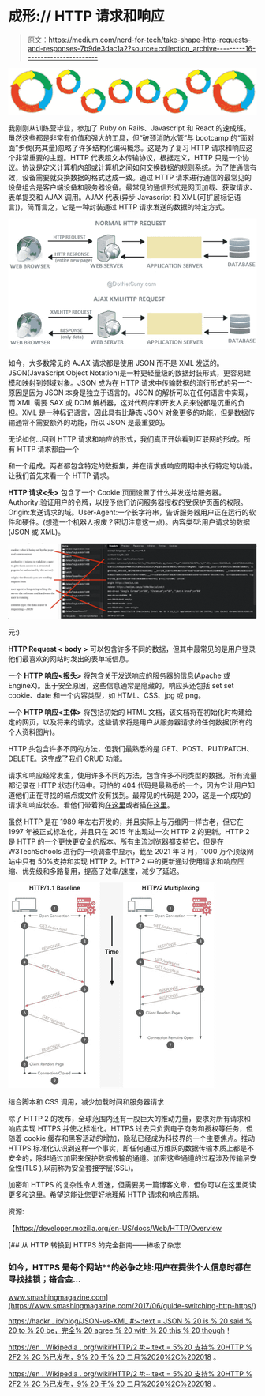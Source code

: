 # 成形:// HTTP 请求和响应

> 原文：<https://medium.com/nerd-for-tech/take-shape-http-requests-and-responses-7b9de3dac1a2?source=collection_archive---------16----------------------->

![](img/2adcf733dc2fb8ab284b8b4f7754268c.png)

我刚刚从训练营毕业，参加了 Ruby on Rails、Javascript 和 React 的速成班。虽然这些都是非常有价值和强大的工具，但“破颈消防水管”与 bootcamp 的“面对面”步伐(充其量)忽略了许多结构化编码概念。这是为了复习 HTTP 请求和响应这个非常重要的主题。HTTP 代表超文本传输协议，根据定义，HTTP 只是一个协议。协议是定义计算机内部或计算机之间如何交换数据的规则系统。为了使通信有效，设备需要就交换数据的格式达成一致。通过 HTTP 请求进行通信的最常见的设备组合是客户端设备和服务器设备。最常见的通信形式是网页加载、获取请求、表单提交和 AJAX 调用。AJAX 代表(异步 Javascript 和 XML(可扩展标记语言))，简而言之，它是一种封装通过 HTTP 请求发送的数据的特定方式。

![](img/03021b6155951830be1f369608a23dc9.png)

如今，大多数常见的 AJAX 请求都是使用 JSON 而不是 XML 发送的。JSON(JavaScript Object Notation)是一种更轻量级的数据封装形式，更容易建模和映射到领域对象。JSON 成为在 HTTP 请求中传输数据的流行形式的另一个原因是因为 JSON 本身是独立于语言的。JSON 的解析可以在任何语言中实现，而 XML 需要 SAX 或 DOM 解析器，这对代码库和开发人员来说都是沉重的负担。XML 是一种标记语言，因此具有比静态 JSON 对象更多的功能，但是数据传输通常不需要额外的功能，所以 JSON 是最重要的。

无论如何…回到 HTTP 请求和响应的形式，我们真正开始看到互联网的形成。所有 HTTP 请求都由一个

和一个组成。两者都包含特定的数据集，并在请求或响应周期中执行特定的功能。让我们首先来看一个 HTTP 请求。

**HTTP 请求<头>** 包含了一个 Cookie:页面设置了什么并发送给服务器。Authority:验证用户的令牌，以授予他们访问服务器授权的受保护页面的权限。Origin:发送请求的域。User-Agent:一个长字符串，告诉服务器用户正在运行的软件和硬件。(想造一个机器人报废？密切注意这一点)。内容类型:用户请求的数据(JSON 或 XML)。

![](img/cbd76d3ae1e9ba68226fa8a02be553d9.png)

元:)

**HTTP Request < body >** 可以包含许多不同的数据，但其中最常见的是用户登录他们最喜欢的网站时发出的表单域信息。

一个 **HTTP 响应<报头>** 将包含关于发送响应的服务器的信息(Apache 或 EngineX)。出于安全原因，这些信息通常是隐藏的。响应头还包括 set set cookie、date 和一个内容类型，如 HTML、CSS、jpg 或 png。

一个 **HTTP 响应<主体>** 将包括初始的 HTML 文档，该文档将在初始化时构建给定的网页，以及将来的请求，这些请求将是用户从服务器请求的任何数据(所有的个人资料图片)。

HTTP 头包含许多不同的方法，但我们最熟悉的是 GET、POST、PUT/PATCH、DELETE。这完成了我们 CRUD 功能。

请求和响应经常发生，使用许多不同的方法，包含许多不同类型的数据。所有流量都记录在 HTTP 状态代码中。可怕的 404 代码是最熟悉的一个，因为它让用户知道他们正在寻找的端点或文件没有找到。最常见的代码是 200，这是一个成功的请求和响应状态。看他们带着狗[在这里](https://httpstatusdogs.com/)或者猫[在这里](https://http.cat/)。

虽然 HTTP 是在 1989 年左右开发的，并且实际上与万维网一样古老，但它在 1997 年被正式标准化，并且只在 2015 年出现过一次 HTTP 2 的更新。HTTP 2 是 HTTP 的一个更快更安全的版本。所有主流浏览器都支持它，但是在 W3TechSchools 进行的一项调查中显示，截至 2021 年 3 月，1000 万个顶级网站中只有 50%支持和实现 HTTP 2。HTTP 2 中的更新通过使用请求和响应压缩、优先级和多路复用，提高了效率/速度，减少了延迟。

![](img/76d7a8e4615799bd2569c429889a260f.png)

结合脚本和 CSS 调用，减少加载时间和服务器请求

除了 HTTP 2 的发布，全球范围内还有一股巨大的推动力量，要求对所有请求和响应实现 HTTPS 并使之标准化。HTTPS 过去只负责电子商务和授权等任务，但随着 cookie 缓存和黑客活动的增加，隐私已经成为科技界的一个主要焦点。推动 HTTPS 标准化认识到这样一个事实，即任何通过万维网的数据传输本质上都是不安全的，除非通过加密来保护数据传输的通道。加密这些通道的过程涉及传输层安全性(TLS ),以前称为安全套接字层(SSL)。

加密和 HTTPS 的复杂性令人着迷，但需要另一篇博客文章，但你可以在这里阅读更多和[这里](https://en.wikipedia.org/wiki/Transport_Layer_Security#TLS_1.2)。希望这能让您更好地理解 HTTP 请求和响应周期。

资源:

【https://developer.mozilla.org/en-US/docs/Web/HTTP/Overview 

[](https://www.smashingmagazine.com/2017/06/guide-switching-http-https/) [## 从 HTTP 转换到 HTTPS 的完全指南——棒极了杂志

### 如今，HTTPS 是每个网站**的必争之地:用户在提供个人信息时都在寻找挂锁；铬合金…

www.smashingmagazine.com](https://www.smashingmagazine.com/2017/06/guide-switching-http-https/) 

[https://hackr . io/blog/JSON-vs-XML #:~:text = JSON % 20 is % 20 said % 20 to % 20 be，完全% 20 agree % 20 with % 20 this % 20 though](https://hackr.io/blog/json-vs-xml#:~:text=JSON%20is%20said%20to%20be,completely%20agree%20with%20this%20though)！

[https://en . Wikipedia . org/wiki/HTTP/2 #:~:text = 5%20 支持% 20HTTP % 2F2 % 2C %已发布，9% 20 于% 20 二月%2020%2C%202018](https://en.wikipedia.org/wiki/HTTP/2#:~:text=5%20supports%20HTTP%2F2%2C%20released,9%20on%20February%2020%2C%202018) 。

[https://en . Wikipedia . org/wiki/HTTP/2 #:~:text = 5%20 支持% 20HTTP % 2F2 % 2C %已发布，9% 20 于% 20 二月%2020%2C%202018](https://en.wikipedia.org/wiki/HTTP/2#:~:text=5%20supports%20HTTP%2F2%2C%20released,9%20on%20February%2020%2C%202018) 。